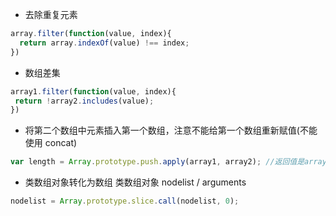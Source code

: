 * 去除重复元素
```javascript
array.filter(function(value, index){
  return array.indexOf(value) !== index;
})
```
* 数组差集
```javascript
array1.filter(function(value, index){
 return !array2.includes(value);
})
```

* 将第二个数组中元素插入第一个数组，注意不能给第一个数组重新赋值(不能使用 concat)
```javascript
var length = Array.prototype.push.apply(array1, array2); //返回值是array1的*新*长度
```

* 类数组对象转化为数组
类数组对象 nodelist / arguments
```javascript
nodelist = Array.prototype.slice.call(nodelist, 0);
```
